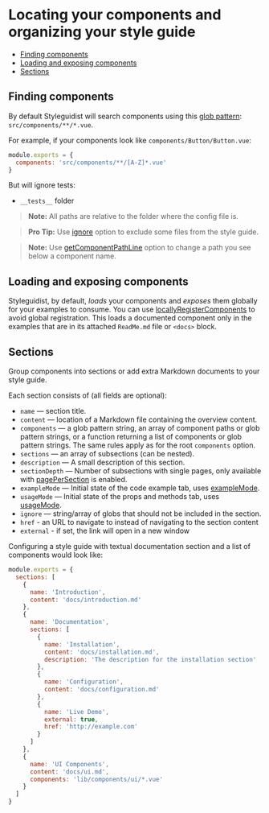 # Locating your components and organizing your style guide

<!-- toc -->

- [Finding components](#finding-components)
- [Loading and exposing components](#loading-and-exposing-components)
- [Sections](#sections)

<!-- tocstop -->

## Finding components

By default Styleguidist will search components using this [glob pattern](https://github.com/isaacs/node-glob#glob-primer): `src/components/**/*.vue`.

For example, if your components look like `components/Button/Button.vue`:

```javascript
module.exports = {
  components: 'src/components/**/[A-Z]*.vue'
}
```

But will ignore tests:

- `__tests__` folder

> **Note:** All paths are relative to the folder where the config file is.

> **Pro Tip:** Use [ignore](/Configuration.md#ignore) option to exclude some files from the style guide.

> **Note:** Use [getComponentPathLine](/Configuration.md#getcomponentpathline) option to change a path you see below a component name.

## Loading and exposing components

Styleguidist, by default, _loads_ your components and _exposes_ them globally for your examples to consume. You can use [locallyRegisterComponents](/Configuration.md#locallyregistercomponents) to avoid global registration. This loads a documented component only in the examples that are in its attached `ReadMe.md` file or `<docs>` block.

## Sections

Group components into sections or add extra Markdown documents to your style guide.

Each section consists of (all fields are optional):

- `name` — section title.
- `content` — location of a Markdown file containing the overview content.
- `components` — a glob pattern string, an array of component paths or glob pattern strings, or a function returning a list of components or glob pattern strings. The same rules apply as for the root `components` option.
- `sections` — an array of subsections (can be nested).
- `description` — A small description of this section.
- `sectionDepth` — Number of subsections with single pages, only available with [pagePerSection](/Configuration.md#pagepersection) is enabled.
- `exampleMode` — Initial state of the code example tab, uses [exampleMode](/Configuration.md#examplemode).
- `usageMode` — Initial state of the props and methods tab, uses [usageMode](/Configuration.md#usagemode).
- `ignore` — string/array of globs that should not be included in the section.
- `href` - an URL to navigate to instead of navigating to the section content
- `external` - if set, the link will open in a new window

Configuring a style guide with textual documentation section and a list of components would look like:

```javascript
module.exports = {
  sections: [
    {
      name: 'Introduction',
      content: 'docs/introduction.md'
    },
    {
      name: 'Documentation',
      sections: [
        {
          name: 'Installation',
          content: 'docs/installation.md',
          description: 'The description for the installation section'
        },
        {
          name: 'Configuration',
          content: 'docs/configuration.md'
        },
        {
          name: 'Live Demo',
          external: true,
          href: 'http://example.com'
        }
      ]
    },
    {
      name: 'UI Components',
      content: 'docs/ui.md',
      components: 'lib/components/ui/*.vue'
    }
  ]
}
```
